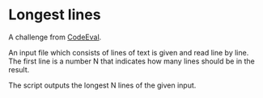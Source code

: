 # Longest lines

A challenge from [CodeEval](https://www.codeeval.com/open_challenges/2).

An input file which consists of lines of text is given and read line by line. The first line is a number N that indicates how many lines should be in the result.

The script outputs the longest N lines of the given input.
